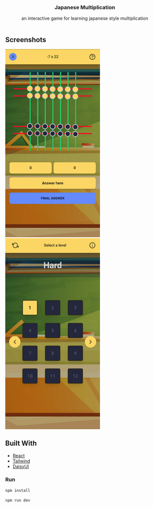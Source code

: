 <br/>
<p align="center">
  <h3 align="center">Japanese Multiplication</h3>

  <p align="center">
    an interactive game for learning japanese style multiplication
    <br/>
    <br/>
  </p>
</p>



## Screenshots

<img src="docs/screenshot-1.JPG" alt="screenshot-1" style="width:300px;"/>
<img src="docs/screenshot-2.JPG" alt="screenshot-2" style="width:300px;"/>

## Built With



* [React]()
* [Tailwind]()
* [DaisyUI]()

### Run

```sh
npm install 
```
```sh
npm run dev
```


